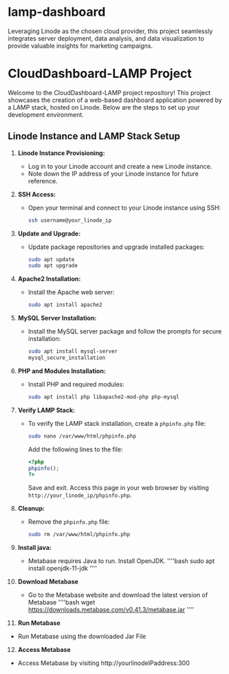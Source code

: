 # lamp-dashboard
Leveraging Linode as the chosen cloud provider, this project seamlessly integrates server deployment, data analysis, and data visualization to provide valuable insights for marketing campaigns.

# CloudDashboard-LAMP Project

Welcome to the CloudDashboard-LAMP project repository! This project showcases the creation of a web-based dashboard application powered by a LAMP stack, hosted on Linode. Below are the steps to set up your development environment.

## Linode Instance and LAMP Stack Setup

1. **Linode Instance Provisioning:**
   - Log in to your Linode account and create a new Linode instance.
   - Note down the IP address of your Linode instance for future reference.

2. **SSH Access:**
   - Open your terminal and connect to your Linode instance using SSH:
     ```bash
     ssh username@your_linode_ip
     ```

3. **Update and Upgrade:**
   - Update package repositories and upgrade installed packages:
     ```bash
     sudo apt update
     sudo apt upgrade
     ```

4. **Apache2 Installation:**
   - Install the Apache web server:
     ```bash
     sudo apt install apache2
     ```

5. **MySQL Server Installation:**
   - Install the MySQL server package and follow the prompts for secure installation:
     ```bash
     sudo apt install mysql-server
     mysql_secure_installation
     ```

6. **PHP and Modules Installation:**
   - Install PHP and required modules:
     ```bash
     sudo apt install php libapache2-mod-php php-mysql
     ```

7. **Verify LAMP Stack:**
   - To verify the LAMP stack installation, create a `phpinfo.php` file:
     ```bash
     sudo nano /var/www/html/phpinfo.php
     ```
     Add the following lines to the file:
     ```php
     <?php
     phpinfo();
     ?>
     ```
     Save and exit. Access this page in your web browser by visiting `http://your_linode_ip/phpinfo.php`.

8. **Cleanup:**
   - Remove the `phpinfo.php` file:
     ```bash
     sudo rm /var/www/html/phpinfo.php
     ```

9. **Install java:**
   - Metabase requires Java to run. Install OpenJDK.
     ''''bash
     sudo apt install openjdk-11-jdk
     ''''

10. **Download Metabase**
    - Go to the Metabase website and download the latest version of Metabase
    ''''bash
    wget https://downloads.metabase.com/v0.41.3/metabase.jar
    ''''

11. **Run Metabase**
   - Run Metabase using the downloaded Jar File

12. **Access Metabase**
   - Access Metabase by visiting http://yourlinodeIPaddress:300



